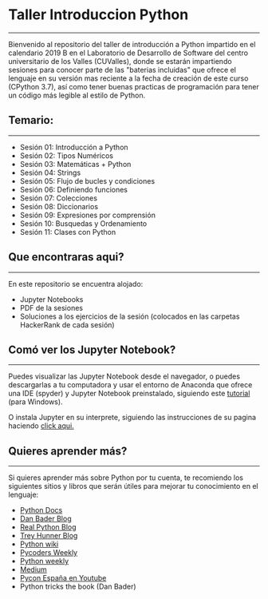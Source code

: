 # Taller Introduccion Python
___
Bienvenido al repositorio del taller de introducción a Python impartido en el calendario 2019 B en el Laboratorio de Desarrollo de Software del centro universitario de los Valles (CUValles), donde se estarán impartiendo sesiones para conocer parte de las "baterias incluidas" que ofrece el lenguaje en su versión mas reciente a la fecha de creación de este curso (CPython 3.7), así como tener buenas practicas de programación para tener un código más legible al estilo de Python.

## Temario:
___
* Sesión 01: Introducción a Python
* Sesión 02: Tipos Numéricos
* Sesión 03: Matemáticas + Python
* Sesión 04: Strings
* Sesión 05: Flujo de bucles y condiciones
* Sesión 06: Definiendo funciones
* Sesión 07: Colecciones
* Sesión 08: Diccionarios
* Sesión 09: Expresiones por comprensión
* Sesión 10: Busquedas y Ordenamiento
* Sesión 11: Clases con Python

## Que encontraras aqui?
___
En este repositorio se encuentra alojado:    
* Jupyter Notebooks   
* PDF de la sesiones  
* Soluciones a los ejercicios de la sesión (colocados en las carpetas HackerRank de cada sesión)

## Comó ver los Jupyter Notebook?
___
Puedes visualizar las Jupyter Notebook desde el navegador, o puedes descargarlas a tu computadora y usar el entorno de Anaconda que ofrece una IDE (spyder) y Jupyter Notebook preinstalado, siguiendo este [tutorial](https://youtu.be/52h3r_lROGY) (para Windows).
 
O instala Jupyter en su interprete, siguiendo las instrucciones de su pagina haciendo [click aqui.](https://jupyter.org/install) 

## Quieres aprender más?
___
Si quieres aprender más sobre Python por tu cuenta, te recomiendo los siguientes sitios y libros que serán útiles para mejorar tu conocimiento en el lenguaje:  
* [Python Docs](docs.python.org/3)  
* [Dan Bader Blog](danbader.org)  
* [Real Python Blog](realpython.com)  
* [Trey Hunner Blog](treyhunner.com)  
* [Python wiki](wiki.python.org)  
* [Pycoders Weekly](pycoders.com)  
* [Python weekly](mailchi.mp/pythonweekly)  
* [Medium](medium.com)  
* [Pycon España en Youtube](https://www.youtube.com/channel/UCyth_6hqft9a7B_thdwYyww)  
* Python tricks the book (Dan Bader)
